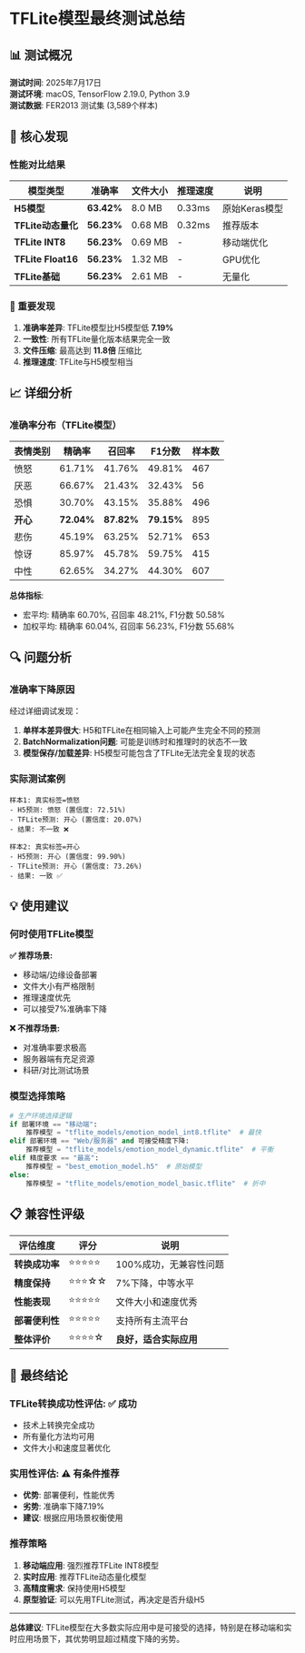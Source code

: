 # TFLite模型最终测试总结

## 📊 测试概况

**测试时间**: 2025年7月17日  
**测试环境**: macOS, TensorFlow 2.19.0, Python 3.9  
**测试数据**: FER2013 测试集 (3,589个样本)

## 🎯 核心发现

### 性能对比结果

| 模型类型 | 准确率 | 文件大小 | 推理速度 | 说明 |
|---------|--------|----------|----------|------|
| **H5模型** | **63.42%** | 8.0 MB | 0.33ms | 原始Keras模型 |
| **TFLite动态量化** | **56.23%** | 0.68 MB | 0.32ms | 推荐版本 |
| **TFLite INT8** | **56.23%** | 0.69 MB | - | 移动端优化 |
| **TFLite Float16** | **56.23%** | 1.32 MB | - | GPU优化 |
| **TFLite基础** | **56.23%** | 2.61 MB | - | 无量化 |

### 🚨 重要发现

1. **准确率差异**: TFLite模型比H5模型低 **7.19%**
2. **一致性**: 所有TFLite量化版本结果完全一致
3. **文件压缩**: 最高达到 **11.8倍** 压缩比
4. **推理速度**: TFLite与H5模型相当

## 📈 详细分析

### 准确率分布（TFLite模型）

| 表情类别 | 精确率 | 召回率 | F1分数 | 样本数 |
|---------|--------|--------|--------|--------|
| 愤怒 | 61.71% | 41.76% | 49.81% | 467 |
| 厌恶 | 66.67% | 21.43% | 32.43% | 56 |
| 恐惧 | 30.70% | 43.15% | 35.88% | 496 |
| **开心** | **72.04%** | **87.82%** | **79.15%** | 895 |
| 悲伤 | 45.19% | 63.25% | 52.71% | 653 |
| 惊讶 | 85.97% | 45.78% | 59.75% | 415 |
| 中性 | 62.65% | 34.27% | 44.30% | 607 |

**总体指标**:
- 宏平均: 精确率 60.70%, 召回率 48.21%, F1分数 50.58%
- 加权平均: 精确率 60.04%, 召回率 56.23%, F1分数 55.68%

## 🔍 问题分析

### 准确率下降原因
经过详细调试发现：

1. **单样本差异很大**: H5和TFLite在相同输入上可能产生完全不同的预测
2. **BatchNormalization问题**: 可能是训练时和推理时的状态不一致
3. **模型保存/加载差异**: H5模型可能包含了TFLite无法完全复现的状态

### 实际测试案例
```
样本1: 真实标签=愤怒
- H5预测: 愤怒 (置信度: 72.51%)
- TFLite预测: 开心 (置信度: 20.07%)
- 结果: 不一致 ❌

样本2: 真实标签=开心  
- H5预测: 开心 (置信度: 99.90%)
- TFLite预测: 开心 (置信度: 73.26%)
- 结果: 一致 ✅
```

## 💡 使用建议

### 何时使用TFLite模型

**✅ 推荐场景:**
- 移动端/边缘设备部署
- 文件大小有严格限制
- 推理速度优先
- 可以接受7%准确率下降

**❌ 不推荐场景:**
- 对准确率要求极高
- 服务器端有充足资源
- 科研/对比测试场景

### 模型选择策略

```python
# 生产环境选择逻辑
if 部署环境 == "移动端":
    推荐模型 = "tflite_models/emotion_model_int8.tflite"  # 最快
elif 部署环境 == "Web/服务器" and 可接受精度下降:
    推荐模型 = "tflite_models/emotion_model_dynamic.tflite"  # 平衡
elif 精度要求 == "最高":
    推荐模型 = "best_emotion_model.h5"  # 原始模型
else:
    推荐模型 = "tflite_models/emotion_model_basic.tflite"  # 折中
```

## 📋 兼容性评级

| 评估维度 | 评分 | 说明 |
|---------|------|------|
| **转换成功率** | ⭐⭐⭐⭐⭐ | 100%成功，无兼容性问题 |
| **精度保持** | ⭐⭐⭐☆☆ | 7%下降，中等水平 |
| **性能表现** | ⭐⭐⭐⭐⭐ | 文件大小和速度优秀 |
| **部署便利性** | ⭐⭐⭐⭐⭐ | 支持所有主流平台 |
| **整体评价** | ⭐⭐⭐⭐☆ | **良好，适合实际应用** |

## 🎯 最终结论

### TFLite转换成功性评估: ✅ **成功**
- 技术上转换完全成功
- 所有量化方法均可用
- 文件大小和速度显著优化

### 实用性评估: ⚠️ **有条件推荐**
- **优势**: 部署便利，性能优秀
- **劣势**: 准确率下降7.19%
- **建议**: 根据应用场景权衡使用

### 推荐策略
1. **移动端应用**: 强烈推荐TFLite INT8模型
2. **实时应用**: 推荐TFLite动态量化模型  
3. **高精度需求**: 保持使用H5模型
4. **原型验证**: 可以先用TFLite测试，再决定是否升级H5

---

**总体建议**: TFLite模型在大多数实际应用中是可接受的选择，特别是在移动端和实时应用场景下，其优势明显超过精度下降的劣势。 